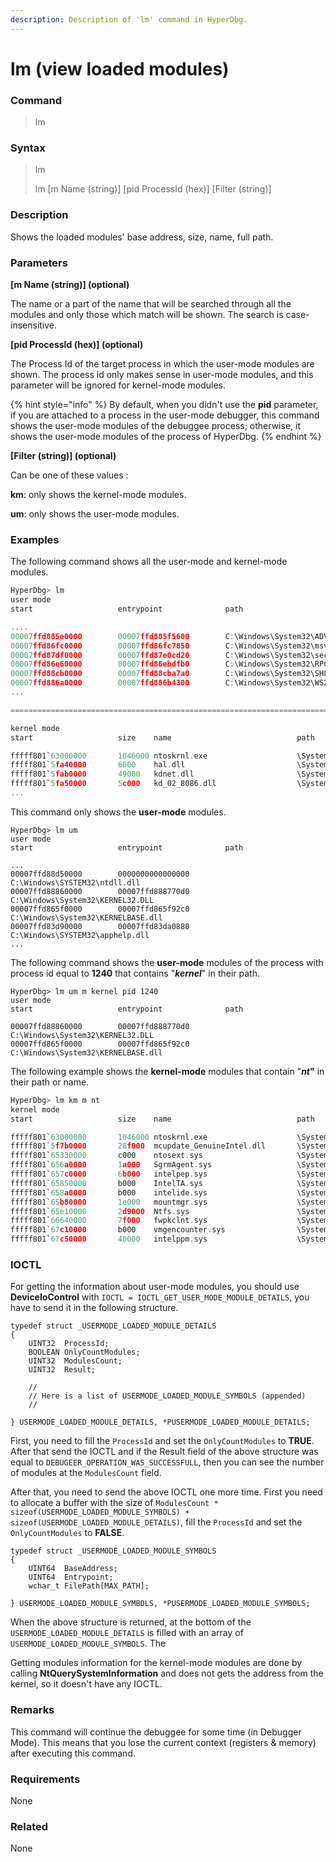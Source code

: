 ```yaml
---
description: Description of 'lm' command in HyperDbg.
---
```


# lm (view loaded modules)

### Command

> lm

### Syntax

> lm
>
> lm \[m Name (string)] \[pid ProcessId (hex)] \[Filter (string)]

### Description

Shows the loaded modules' base address, size, name, full path.

### Parameters

**\[m Name (string)] (optional)**

The name or a part of the name that will be searched through all the modules and only those which match will be shown. The search is case-insensitive.

**\[pid ProcessId (hex)] (optional)**

The Process Id of the target process in which the user-mode modules are shown. The process id only makes sense in user-mode modules, and this parameter will be ignored for kernel-mode modules.

{% hint style="info" %}
By default, when you didn't use the **pid** parameter, if you are attached to a process in the user-mode debugger, this command shows the user-mode modules of the debuggee process; otherwise, it shows the user-mode modules of the process of HyperDbg.
{% endhint %}

**\[Filter (string)] (optional)**

Can be one of these values :

**km**: only shows the kernel-mode modules.

**um**: only shows the user-mode modules.

### Examples

The following command shows all the user-mode and kernel-mode modules.

```cpp
HyperDbg> lm
user mode
start                   entrypoint              path

....
00007ffd885e0000        00007ffd885f5600        C:\Windows\System32\ADVAPI32.dll
00007ffd86fc0000        00007ffd86fc7850        C:\Windows\System32\msvcrt.dll
00007ffd87df0000        00007ffd87e0cd20        C:\Windows\System32\sechost.dll
00007ffd86e60000        00007ffd86ebdfb0        C:\Windows\System32\RPCRT4.dll
00007ffd88cb0000        00007ffd88cba7a0        C:\Windows\System32\SHLWAPI.dll
00007ffd886a0000        00007ffd886b4300        C:\Windows\System32\WS2_32.dll
...

==============================================================================

kernel mode
start                   size    name                            path

fffff801`63000000       1046000 ntoskrnl.exe                    \SystemRoot\system32\ntoskrnl.exe
fffff801`5fa40000       6000    hal.dll                         \SystemRoot\system32\hal.dll
fffff801`5fab0000       49000   kdnet.dll                       \SystemRoot\system32\kdnet.dll
fffff801`5fa50000       5c000   kd_02_8086.dll                  \SystemRoot\system32\kd_02_8086.dll
...
```

This command only shows the **user-mode** modules.

```clike
HyperDbg> lm um
user mode
start                   entrypoint              path

...
00007ffd88d50000        0000000000000000        C:\Windows\SYSTEM32\ntdll.dll
00007ffd88860000        00007ffd888770d0        C:\Windows\System32\KERNEL32.DLL
00007ffd865f0000        00007ffd865f92c0        C:\Windows\System32\KERNELBASE.dll
00007ffd83d90000        00007ffd83da0880        C:\Windows\SYSTEM32\apphelp.dll
...
```

The following command shows the **user-mode** modules of the process with process id equal to **1240** that contains "_**kernel**_" in their path.

```clike
HyperDbg> lm um m kernel pid 1240
user mode
start                   entrypoint              path

00007ffd88860000        00007ffd888770d0        C:\Windows\System32\KERNEL32.DLL
00007ffd865f0000        00007ffd865f92c0        C:\Windows\System32\KERNELBASE.dll

```

The following example shows the **kernel-mode** modules that contain "_**nt**_**"** in their path or name.

```c
HyperDbg> lm km m nt
kernel mode
start                   size    name                            path

fffff801`63000000       1046000 ntoskrnl.exe                    \SystemRoot\system32\ntoskrnl.exe
fffff801`5f7b0000       28f000  mcupdate_GenuineIntel.dll       \SystemRoot\system32\mcupdate_GenuineIntel.dll
fffff801`65330000       c000    ntosext.sys                     \SystemRoot\System32\drivers\ntosext.sys
fffff801`656a0000       1a000   SgrmAgent.sys                   \SystemRoot\system32\drivers\SgrmAgent.sys
fffff801`657c0000       6b000   intelpep.sys                    \SystemRoot\System32\drivers\intelpep.sys
fffff801`65850000       b000    IntelTA.sys                     \SystemRoot\System32\drivers\IntelTA.sys
fffff801`658a0000       b000    intelide.sys                    \SystemRoot\System32\drivers\intelide.sys
fffff801`65b80000       1e000   mountmgr.sys                    \SystemRoot\System32\drivers\mountmgr.sys
fffff801`65e10000       2d9000  Ntfs.sys                        \SystemRoot\System32\Drivers\Ntfs.sys
fffff801`66640000       7f000   fwpkclnt.sys                    \SystemRoot\System32\drivers\fwpkclnt.sys
fffff801`67c10000       b000    vmgencounter.sys                \SystemRoot\System32\drivers\vmgencounter.sys
fffff801`67c50000       40000   intelppm.sys                    \SystemRoot\System32\drivers\intelppm.sys

```

### IOCTL

For getting the information about user-mode modules, you should use **DeviceIoControl** with `IOCTL = IOCTL_GET_USER_MODE_MODULE_DETAILS`, you have to send it in the following structure.

```clike
typedef struct _USERMODE_LOADED_MODULE_DETAILS
{
    UINT32  ProcessId;
    BOOLEAN OnlyCountModules;
    UINT32  ModulesCount;
    UINT32  Result;

    //
    // Here is a list of USERMODE_LOADED_MODULE_SYMBOLS (appended)
    //

} USERMODE_LOADED_MODULE_DETAILS, *PUSERMODE_LOADED_MODULE_DETAILS;
```

First, you need to fill the `ProcessId` and set the `OnlyCountModules` to **TRUE**. After that send the IOCTL and if the Result field of the above structure was equal to `DEBUGEER_OPERATION_WAS_SUCCESSFULL`, then you can see the number of modules at the `ModulesCount` field.

After that, you need to send the above IOCTL one more time. First you need to allocate a buffer with the size of `ModulesCount * sizeof(USERMODE_LOADED_MODULE_SYMBOLS) + sizeof(USERMODE_LOADED_MODULE_DETAILS)`, fill the `ProcessId` and set the `OnlyCountModules` to **FALSE**.

```clike
typedef struct _USERMODE_LOADED_MODULE_SYMBOLS
{
    UINT64  BaseAddress;
    UINT64  Entrypoint;
    wchar_t FilePath[MAX_PATH];

} USERMODE_LOADED_MODULE_SYMBOLS, *PUSERMODE_LOADED_MODULE_SYMBOLS;
```

When the above structure is returned, at the bottom of the `USERMODE_LOADED_MODULE_DETAILS` is filled with an array of `USERMODE_LOADED_MODULE_SYMBOLS`. The&#x20;

Getting modules information for the kernel-mode modules are done by calling **NtQuerySystemInformation** and does not gets the address from the kernel, so it doesn't have any IOCTL.

### Remarks

This command will continue the debuggee for some time (in Debugger Mode). This means that you lose the current context (registers & memory) after executing this command.

### Requirements

None

### Related

None
